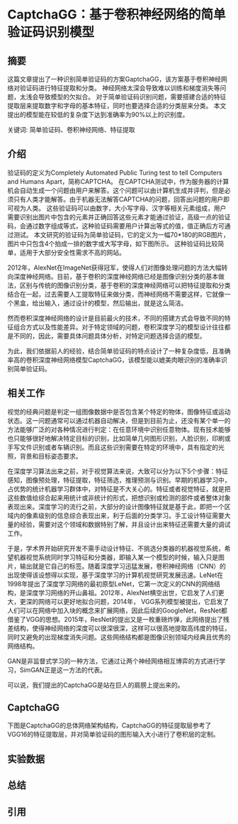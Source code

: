 # CaptchaGG：基于卷积神经网络的简单验证码识别模型

## 摘要

这篇文章提出了一种识别简单验证码的方案GaptchaGG，该方案基于卷积神经网络对验证码进行特征提取和分类。
神经网络太深会导致难以训练和梯度消失等问题，太浅会导致模型的欠拟合。
对于简单验证码识别问题，需要搭建合适的特征提取层来提取数字和字母的基本特征，同时也要选择合适的分类层来分类。
本文提出的模型能在较低的复杂度下达到准确率为90%以上的识别度。

关键词: 简单验证码、卷积神经网络、特征提取

## 介绍

验证码的定义为Completely Automated Public Turing test to tell Computers and Humans Apart，简称CAPTCHA。
在CAPTCHA测试中，作为服务器的计算机会自动生成一个问题由用户来解答。这个问题可以由计算机生成并评判，但是必须只有人类才能解答。由于机器无法解答CAPTCHA的问题，回答出问题的用户即可视为人类。
这些验证码可以由数字，大小写字母、汉字等相关元素组成，用户需要识别出图片中包含的元素并正确回答这些元素才能通过验证，高级一点的验证码，会通过数字组成等式，这种验证码需要用户计算出等式的值，值正确后方可通过测试。
本文研究的验证码为简单验证码，它的定义为一幅70*180的RGB图片，图片中只包含4个拍成一排的数字或大写字母，如下图所示。
这种验证码比较简单，适用于大部分安全性需求不高的网站。

2012年，AlexNet在ImageNet获得冠军，使得人们对图像处理问题的方法大幅转向深度神经网络。目前，基于卷积的深度神经网络已经是图像识别分类的基本做法，区别与传统的图像识别分类，基于卷积的深度神经网络可以把特征提取和分类结合在一起，过去需要人工提取特征来做分类，而神经网络不需要这样，它就像一个黑盒，给出输入，通过设计的模型，然后输出，就是这么简洁。

然而卷积深度神经网络的设计是目前最火的技术，不同的搭建方式会导致不同的特征组合方式以及性能差异。对于特定领域的问题，卷积深度学习的模型设计往往都是不同的，因此，需要具体问题具体分析，对特定问题选择合适的模型。

为此，我们依据前人的经验，结合简单验证码的特点设计了一种复杂度低，且准确率高的卷积深度神经网络模型CaptchaGG，该模型能以媲美肉眼识别的准确率识别简单验证码。

## 相关工作

视觉的经典问题是判定一组图像数据中是否包含某个特定的物体，图像特征或运动状态。这一问题通常可以通过机器自动解决，但是到目前为止，还没有某个单一的方法能够广泛的对各种情况进行判定：在任意环境中识别任意物体。现有技术能够也只能够很好地解决特定目标的识别，比如简单几何图形识别，人脸识别，印刷或手写文件识别或者车辆识别。而且这些识别需要在特定的环境中，具有指定的光照，背景和目标姿态要求。

在深度学习算法出来之前，对于视觉算法来说，大致可以分为以下5个步骤：特征感知，图像预处理，特征提取，特征筛选，推理预测与识别。早期的机器学习中，占优势的统计机器学习群体中，对特征是不大关心的。特征或者视觉特征，就是把这些数值给综合起来用统计或非统计的形式，把想识别或检测的部件或者整体对象表现出来。深度学习的流行之前，大部分的设计图像特征就是基于此，即把一个区域内的像素级别的信息综合表现出来，利于后面的分类学习。手工设计特征需要大量的经验，需要对这个领域和数据特别了解，并且设计出来特征还需要大量的调试工作。

于是，学术界开始研究开发不需手动设计特征、不挑选分类器的机器视觉系统，希望机器视觉系统同时学习特征和分类器，即输入某一个模型的时候，输入只是图片，输出就是它自己的标签。随着深度学习迅猛发展，卷积神经网络（CNN）的出现使得该设想得以实现，基于深度学习的计算机视觉研究发展迅速。LeNet在1998年提出了深度学习网络的最初原型LeNet，它第一次定义的CNN的网络结构，是深度学习网络的开山鼻祖。2012年，AlexNet横空出世，它启发了人们更大，更深的网络可以更好地拟合问题，2014年， VGG系列模型被提出，它启发了人们可以在网络中加入块的概念来扩展网络，因此后续的GoogleNet，ResNet都借鉴了VGG的思想。2015年，ResNet的提出又是一枚重磅炸弹，此网络提出了残差结构，使得神经网络的深度可以很深很深，这样可以很高地提取高纬度的特征，同时又避免的出现梯度消失问题。这些网络结构都是图像识别领域内经典且优秀的网络结构。

GAN是非监督式学习的一种方法，它通过让两个神经网络相互博弈的方式进行学习，SimGAN正是这一方法的代表。

可以说，我们提出的CaptchaGG是站在巨人的肩膀上提出来的。

## CaptchaGG

下图是CaptchaGG的总体网络架构结构，CaptchaGG的特征提取层参考了VGG16的特征提取层，并对简单验证码的图形输入大小进行了卷积层的定制。

## 实验数据

## 总结

## 引用
